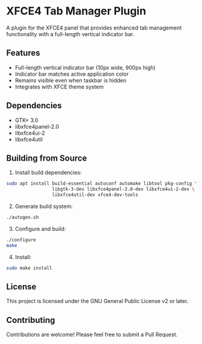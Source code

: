 # XFCE4 Tab Manager Plugin

A plugin for the XFCE4 panel that provides enhanced tab management functionality with a full-length vertical indicator bar.

## Features

- Full-length vertical indicator bar (10px wide, 900px high)
- Indicator bar matches active application color
- Remains visible even when taskbar is hidden
- Integrates with XFCE theme system

## Dependencies

- GTK+ 3.0
- libxfce4panel-2.0
- libxfce4ui-2
- libxfce4util

## Building from Source

1. Install build dependencies:
```bash
sudo apt install build-essential autoconf automake libtool pkg-config \
                 libgtk-3-dev libxfce4panel-2.0-dev libxfce4ui-2-dev \
                 libxfce4util-dev xfce4-dev-tools
```

2. Generate build system:
```bash
./autogen.sh
```

3. Configure and build:
```bash
./configure
make
```

4. Install:
```bash
sudo make install
```

## License

This project is licensed under the GNU General Public License v2 or later.

## Contributing

Contributions are welcome! Please feel free to submit a Pull Request. 
